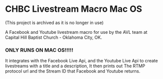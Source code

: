 # CHBC Livestream Macro Mac OS

(This project is archived as it is no longer in use)

A Facebook and Youtube livestream macro for use by the AVL team at Capital Hill Baptist Church - Oklahoma City, OK.

### ONLY RUNS ON MAC OS!!!!!

It integrates with the Facebook Live Api, and the Youtube Live Api to create livestreams with a title and a description, It then prints out The RTMP protocol url and the Stream ID that Facebook and Youtube returns.
